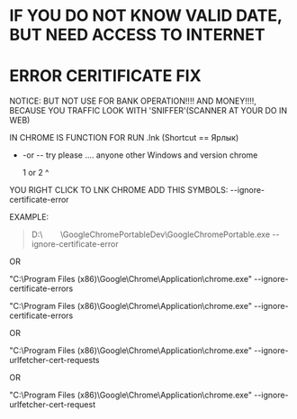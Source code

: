 # IF YOU DO NOT KNOW VALID DATE, BUT NEED ACCESS TO INTERNET
# ERROR CERITIFICATE FIX
NOTICE: BUT NOT USE FOR BANK OPERATION!!!! AND MONEY!!!!, BECAUSE YOU TRAFFIC LOOK WITH 'SNIFFER'(SCANNER AT YOUR DO IN WEB)

IN CHROME IS FUNCTION FOR RUN .lnk (Shortcut == Ярлык)
 
- -or -- try please .... anyone other Windows and version chrome
  
    1  or 2 ^



YOU RIGHT CLICK TO LNK CHROME ADD THIS SYMBOLS: --ignore-certificate-error

EXAMPLE:

> D:\        \GoogleChromePortableDev\GoogleChromePortable.exe --ignore-certificate-error



OR

"C:\Program Files (x86)\Google\Chrome\Application\chrome.exe" --ignore-certificate-errors


"C:\Program Files (x86)\Google\Chrome\Application\chrome.exe" --ignore-certificate-errors

OR

"C:\Program Files (x86)\Google\Chrome\Application\chrome.exe" --ignore-urlfetcher-cert-requests



OR

"C:\Program Files (x86)\Google\Chrome\Application\chrome.exe" --ignore-urlfetcher-cert-request
